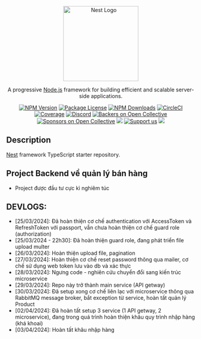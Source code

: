 <p align="center">
  <a href="http://nestjs.com/" target="blank"><img src="https://nestjs.com/img/logo-small.svg" width="200" alt="Nest Logo" /></a>
</p>

[circleci-image]: https://img.shields.io/circleci/build/github/nestjs/nest/master?token=abc123def456
[circleci-url]: https://circleci.com/gh/nestjs/nest

  <p align="center">A progressive <a href="http://nodejs.org" target="_blank">Node.js</a> framework for building efficient and scalable server-side applications.</p>
    <p align="center">
<a href="https://www.npmjs.com/~nestjscore" target="_blank"><img src="https://img.shields.io/npm/v/@nestjs/core.svg" alt="NPM Version" /></a>
<a href="https://www.npmjs.com/~nestjscore" target="_blank"><img src="https://img.shields.io/npm/l/@nestjs/core.svg" alt="Package License" /></a>
<a href="https://www.npmjs.com/~nestjscore" target="_blank"><img src="https://img.shields.io/npm/dm/@nestjs/common.svg" alt="NPM Downloads" /></a>
<a href="https://circleci.com/gh/nestjs/nest" target="_blank"><img src="https://img.shields.io/circleci/build/github/nestjs/nest/master" alt="CircleCI" /></a>
<a href="https://coveralls.io/github/nestjs/nest?branch=master" target="_blank"><img src="https://coveralls.io/repos/github/nestjs/nest/badge.svg?branch=master#9" alt="Coverage" /></a>
<a href="https://discord.gg/G7Qnnhy" target="_blank"><img src="https://img.shields.io/badge/discord-online-brightgreen.svg" alt="Discord"/></a>
<a href="https://opencollective.com/nest#backer" target="_blank"><img src="https://opencollective.com/nest/backers/badge.svg" alt="Backers on Open Collective" /></a>
<a href="https://opencollective.com/nest#sponsor" target="_blank"><img src="https://opencollective.com/nest/sponsors/badge.svg" alt="Sponsors on Open Collective" /></a>
  <a href="https://paypal.me/kamilmysliwiec" target="_blank"><img src="https://img.shields.io/badge/Donate-PayPal-ff3f59.svg"/></a>
    <a href="https://opencollective.com/nest#sponsor"  target="_blank"><img src="https://img.shields.io/badge/Support%20us-Open%20Collective-41B883.svg" alt="Support us"></a>
  <a href="https://twitter.com/nestframework" target="_blank"><img src="https://img.shields.io/twitter/follow/nestframework.svg?style=social&label=Follow"></a>
</p>
  <!--[![Backers on Open Collective](https://opencollective.com/nest/backers/badge.svg)](https://opencollective.com/nest#backer)
  [![Sponsors on Open Collective](https://opencollective.com/nest/sponsors/badge.svg)](https://opencollective.com/nest#sponsor)-->

## Description

[Nest](https://github.com/nestjs/nest) framework TypeScript starter repository.

## Project Backend về quản lý bán hàng

- Project được đầu tư cực kì nghiêm túc

## DEVLOGS:

- [25/03/2024]: Đã hoàn thiện cơ chế authentication với AccessToken và RefreshToken với passport, vẫn chưa hoàn thiện cơ chế guard role (authorization)
- [25/03/2024 - 22h30]: Đã hoàn thiện guard role, đang phát triển file upload multer
- [26/03/2024]: Hoàn thiện upload file, pagination
- [27/03/2024]: Hoàn thiện cơ chế reset password thông qua mailer, cơ chế sử dụng web token lưu vào db và xác thực
- [28/03/2024]: Ngưng code - nghiên cứu chuyển đổi sang kiến trúc microservice
- [29/03/2024]: Repo này trở thành main service (API getway)
- [30/03/2024]: Đã setup xong cơ chế liên lạc với microservice thông qua RabbitMQ message broker, bắt exception từ service, hoàn tất quản lý Product
- [02/04/2024]: Đã hoàn tất setup 3 service (1 API getway, 2 microservice), đang trong quá trình hoàn thiện khâu quy trình nhập hàng (khá khoai)
- [03/04/2024]: Hoàn tất khâu nhập hàng
